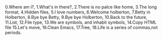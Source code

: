 0.Where am i?,
1.What's in there?,
2.There is no palce like home,
3.The long format,
4.Hidden files,
5.I love numbers,
6.Welcome holberton,
7.Betty in Holberton,
8.Bye bye Betty,
9.Bye bye Holberton,
10.Back to the future,
11.List,
12.File type,
13.We are symbols, and inhabit symbols,
14.Copy HTML file
15.Let's move,
16.Clean Emacs,
17.Tree,
18.Life is a series of commas,not periods.
